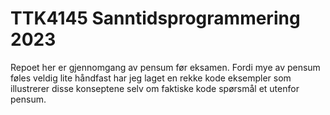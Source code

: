 
# TTK4145 Sanntidsprogrammering 2023


Repoet her er gjennomgang av pensum før eksamen. Fordi mye av pensum føles veldig lite håndfast har jeg laget en rekke kode eksempler som illustrerer disse konseptene selv om faktiske kode spørsmål et utenfor pensum. 

